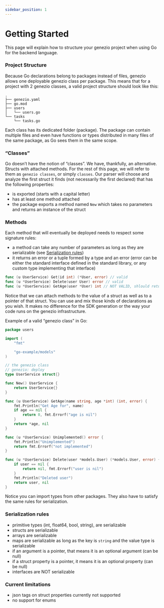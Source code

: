 ```yaml
---
sidebar_position: 1
---
```


# Getting Started

This page will explain how to structure your genezio project when using Go for the backend language.

### Project Structure

Because Go declarations belong to packages instead of files, genezio allows one deployable genezio class per package. This means that for a project with 2 genezio classes, a valid project structure should look like this:

```
.
├── genezio.yaml
├── go.mod
├── users
│   └── users.go
└── tasks
    └── tasks.go
```

Each class has its dedicated folder (package). The package can contain multiple files and even have functions or types distributed in many files of the same package, as Go sees them in the same scope.

### “Classes”

Go doesn’t have the notion of “classes”. We have, thankfully, an alternative. Structs with attached methods. For the rest of this page, we will refer to them as `genezio classes`, or simply `classes`. Our parser will choose and analyze the first struct it finds (not necessarily the first declared) that has the following properties:

- is exported (starts with a capital letter)
- has at least one method attached
- the package exports a method named `New` which takes no parameters and returns an instance of the struct

### Methods

Each method that will eventually be deployed needs to respect some signature rules:

- a method can take any number of parameters as long as they are serializable (see [Serialization rules](#serialization-rules))
- it returns an error or a tuple formed by a type and an error (error can be either the standard interface defined in the standard library, or any custom type implementing that interface)

```go
func (u UserService) Get(id int) (*User, error) // valid
func (u *UserService) Delete(user User) error // valid
func (u *UserService) GetAge(user *User) int // NOT VALID, shlould return (int, error)
```

Notice that we can attach methods to the value of a struct as well as to a pointer of that struct. You can use and mix those kinds of declarations as you wish. It makes no difference for the SDK generation or the way your code runs on the genezio infrastructure.

Example of a valid “genezio class” in Go:

```go
package users

import (
	"fmt"

	"go-example/models"
)

// the genezio class
// genezio: deploy
type UserService struct{}

func New() UserService {
	return UserService{}
}

func (u UserService) GetAge(name string, age *int) (int, error) {
	fmt.Println("Get Age for", name)
	if age == nil {
		return 0, fmt.Errorf("age is nil")
	}
	return *age, nil
}

func (u *UserService) Unimplemented() error {
	fmt.Println("Unimplemented")
	return fmt.Errorf("not implemented")
}

func (u *UserService) Delete(user *models.User) (*models.User, error) {
	if user == nil {
		return nil, fmt.Errorf("user is nil")
	}
	fmt.Println("Deleted user")
	return user, nil
}
```

Notice you can import types from other packages. They also have to satisfy the same rules for serialization.

### Serialization rules

- primitive types (int, float64, bool, string), are serializable
- structs are serializable
- arrays are serializable
- maps are serializable as long as the key is `string` and the value type is serializable
- if an argument is a pointer, that means it is an optional argument (can be null)
- if a struct property is a pointer, it means it is an optional property (can be null)
- interfaces are NOT serializable

### Current limitations

- json tags on struct properties currently not supported
- no support for enums

